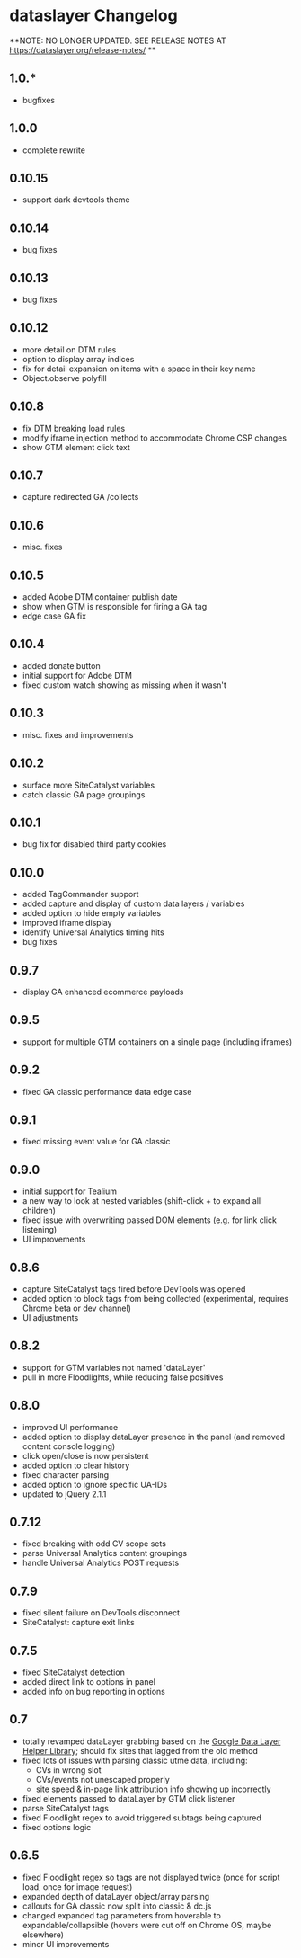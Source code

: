 dataslayer Changelog
====================

**NOTE: NO LONGER UPDATED. SEE RELEASE NOTES AT https://dataslayer.org/release-notes/ **

1.0.*
-----
+ bugfixes

1.0.0
-----
+ complete rewrite

0.10.15
-------
+ support dark devtools theme

0.10.14
-------
+ bug fixes

0.10.13
-------
+ bug fixes

0.10.12
------
+ more detail on DTM rules
+ option to display array indices
+ fix for detail expansion on items with a space in their key name
+ Object.observe polyfill

0.10.8
------
+ fix DTM breaking load rules
+ modify iframe injection method to accommodate Chrome CSP changes
+ show GTM element click text

0.10.7
------
+ capture redirected GA /collects

0.10.6
------
+ misc. fixes

0.10.5
------
+ added Adobe DTM container publish date
+ show when GTM is responsible for firing a GA tag
+ edge case GA fix

0.10.4
------
+ added donate button
+ initial support for Adobe DTM
+ fixed custom watch showing as missing when it wasn't

0.10.3
------
+ misc. fixes and improvements

0.10.2
------
+ surface more SiteCatalyst variables
+ catch classic GA page groupings

0.10.1
------
+ bug fix for disabled third party cookies

0.10.0
------
+ added TagCommander support
+ added capture and display of custom data layers / variables
+ added option to hide empty variables
+ improved iframe display
+ identify Universal Analytics timing hits
+ bug fixes

0.9.7
-----
+ display GA enhanced ecommerce payloads

0.9.5
-----
+ support for multiple GTM containers on a single page (including iframes)

0.9.2
-----
+ fixed GA classic performance data edge case

0.9.1
-----
+ fixed missing event value for GA classic

0.9.0
-----
+ initial support for Tealium
+ a new way to look at nested variables (shift-click + to expand all children)
+ fixed issue with overwriting passed DOM elements (e.g. for link click listening)
+ UI improvements

0.8.6
-----
+ capture SiteCatalyst tags fired before DevTools was opened
+ added option to block tags from being collected (experimental, requires Chrome beta or dev channel)
+ UI adjustments

0.8.2
-----
+ support for GTM variables not named 'dataLayer'
+ pull in more Floodlights, while reducing false positives

0.8.0
-----
+ improved UI performance
+ added option to display dataLayer presence in the panel (and removed content console logging)
+ click open/close is now persistent
+ added option to clear history
+ fixed character parsing
+ added option to ignore specific UA-IDs
+ updated to jQuery 2.1.1

0.7.12
------
+ fixed breaking with odd CV scope sets
+ parse Universal Analytics content groupings
+ handle Universal Analytics POST requests

0.7.9
-----
+ fixed silent failure on DevTools disconnect
+ SiteCatalyst: capture exit links

0.7.5
-----
+ fixed SiteCatalyst detection
+ added direct link to options in panel
+ added info on bug reporting in options

0.7
---
+ totally revamped dataLayer grabbing based on the [Google Data Layer Helper Library](https://github.com/google/data-layer-helper); should fix sites that lagged from the old method
+ fixed lots of issues with parsing classic utme data, including:
    + CVs in wrong slot
    + CVs/events not unescaped properly
    + site speed & in-page link attribution info showing up incorrectly
+ fixed elements passed to dataLayer by GTM click listener
+ parse SiteCatalyst tags
+ fixed Floodlight regex to avoid triggered subtags being captured
+ fixed options logic

0.6.5
-----
+ fixed Floodlight regex so tags are not displayed twice (once for script load, once for image request)
+ expanded depth of dataLayer object/array parsing
+ callouts for GA classic now split into classic & dc.js
+ changed expanded tag parameters from hoverable to expandable/collapsible (hovers were cut off on Chrome OS, maybe elsewhere)
+ minor UI improvements
